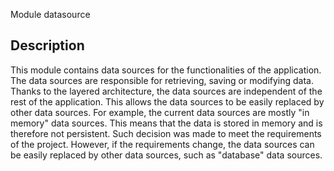 Module datasource

## Description

This module contains data sources for the functionalities of the application. The data sources are
responsible for retrieving, saving or modifying data. Thanks to the layered architecture, the data
sources are independent of the rest of the application. This allows the data sources to be easily
replaced by other data sources. For example, the current data sources are mostly "in memory" data
sources. This means that the data is stored in memory and is therefore not persistent. Such decision
was made to meet the requirements of the project. However, if the requirements change, the data
sources can be easily replaced by other data sources, such as "database" data sources.